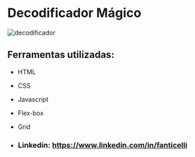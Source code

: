 # Decodificador Mágico

![decodificador](https://github.com/user-attachments/assets/822cfb86-01a3-4eca-9b49-a336b88c41c0)


## Ferramentas utilizadas:

* HTML

* CSS

* Javascript

* Flex-box

* Grid

* ### Linkedin: https://www.linkedin.com/in/fanticelli
